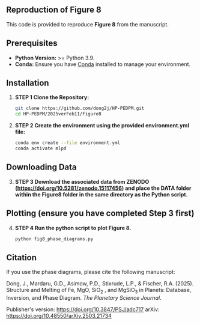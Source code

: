 ## Reproduction of Figure 8

This code is provided to reproduce **Figure 8** from the manuscript.

## Prerequisites

- **Python Version:** >= Python 3.9.
- **Conda:** Ensure you have [Conda](https://docs.conda.io/en/latest/) installed to manage your environment.

## Installation

1. **STEP 1 Clone the Repository:**

   ```bash
   git clone https://github.com/dong2j/HP-PEDPM.git
   cd HP-PEDPM/2025verFeb11/Figure8

2. **STEP 2 Create the environment using the provided environment.yml file:**

   ```bash
   conda env create --file environment.yml
   conda activate mlpd

## Downloading Data

3. **STEP 3 Download the associated data from ZENODO (https://doi.org/10.5281/zenodo.15117456) and place the DATA folder within the Figure8 folder in the same directory as the Python script.**

## Plotting (ensure you have completed Step 3 first)

4. **STEP 4 Run the python script to plot Figure 8.**

   ```bash
   python fig8_phase_diagrams.py 

## Citation


If you use the phase diagrams, please cite the following manuscript:

Dong, J., Mardaru, G.D., Asimow, P.D., Stixrude, L.P., & Fischer, R.A. (2025). Structure and Melting of Fe, MgO, SiO<sub>2</sub> , and MgSiO<sub>3</sub>  in Planets: Database, Inversion, and Phase Diagram. *The Planetary Science Journal*. 

Publisher's version: https://doi.org/10.3847/PSJ/adc717
arXiv: https://doi.org/10.48550/arXiv.2503.21734

